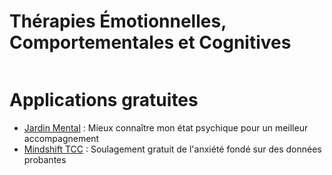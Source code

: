 <!-- Title: Thérapies Émotionnelles, Comportementales et Cognitives
     Menu: Pour les psychologues / TECC
     Created: 2023-05-30 -->

# Thérapies Émotionnelles, Comportementales et Cognitives

<img class="schema" src="/static/psycho/TECC.svg" alt="" />

# Applications gratuites

- [Jardin Mental](https://jardinmental.fabrique.social.gouv.fr/) : Mieux connaître mon état psychique pour un meilleur accompagnement
- [Mindshift TCC](https://www.anxietycanada.com/fr/resources/mindshift-tcc/) : Soulagement gratuit de l'anxiété fondé sur des données probantes

